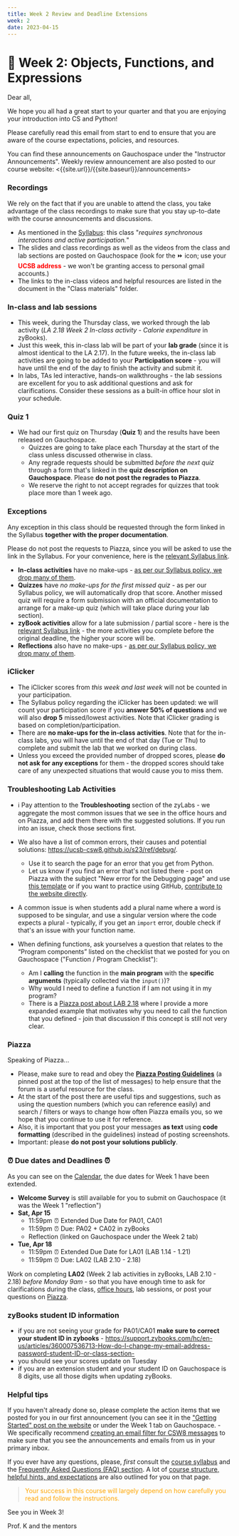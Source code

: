 ```yaml
---
title: Week 2 Review and Deadline Extensions
week: 2
date: 2023-04-15
---
```


# 🐣 Week 2: Objects, Functions, and Expressions

Dear all,

We hope you all had a great start to your quarter and that you are enjoying your introduction into CS and Python!

Please carefully read this email from start to end to ensure that you are aware of the course expectations, policies, and resources.

You can find these announcements on Gauchospace under the "Instructor Announcements".
Weekly review announcement are also posted to our course website: <{{site.url}}/{{site.baseurl}}/announcements>


### Recordings

We rely on the fact that if you are unable to attend the class, you take advantage of the class recordings to make sure that you stay up-to-date with the course announcements and discussions.
* As mentioned in the [Syllabus]({{site.url}}/{{site.baseurl}}/about#online-class): this class "_requires synchronous interactions and active participation._" 
* The slides and class recordings as well as the videos from the class and lab sections are posted on Gauchospace (look for the ⏩ icon; use your <span style="color:red">**UCSB address**</span> - we won't be granting access to personal gmail accounts.)
* The links to the in-class videos and helpful resources are listed in the document in the "Class materials" folder.


### In-class and lab sessions

 - This week, during the Thursday class, we worked through the lab activity (_LA 2.18 Week 2 In-class activity - Calorie expenditure_ in zyBooks). 
 - Just this week, this in-class lab will be part of your **lab grade** (since it is almost identical to the LA 2.17). In the future weeks, the in-class lab activities are going to be added to your **Participation score** - you will have until the end of the day to finish the activity and submit it.
- In labs, TAs led interactive, hands-on walkthroughs - the lab sessions are excellent for you to ask additional questions and ask for clarifications. Consider these sessions as a built-in office hour slot in your schedule.


### Quiz 1

- We had our first quiz on Thursday (**Quiz 1**) and the results have been released on Gauchospace. 
    - Quizzes are going to take place each Thursday at the start of the class unless discussed otherwise in class. 
    - Any regrade requests should be submitted _before the next quiz_ through a form that's linked in the **quiz description on Gauchospace**. Please **do not post the regrades to Piazza**.
    - We reserve the right to not accept regrades for quizzes that took place more than 1 week ago.


### Exceptions

Any exception in this class should be requested through the form linked in the Syllabus **together with the proper documentation**. 

Please do not post the requests to Piazza, since you will be asked to use the link in the Syllabus.
For your convenience, here is the [relevant Syllabus link]({{site.url}}/{{site.baseurl}}/about/#personal--technology--health--living-situation-issues).

* **In-class activities** have no make-ups - [as per our Syllabus policy, we drop many of them]({{site.url}}/{{site.baseurl}}/about/#grading).
* **Quizzes** have _no make-ups for the first missed quiz_ - as per our Syllabus policy, we will automatically drop that score. Another missed quiz will require a form submission with an official documentation to arrange for a make-up quiz (which will take place during your lab section).
* **zyBook activities** allow for a late submission / partial score - here is the [relevant Syllabus link]({{site.url}}/{{site.baseurl}}/about/#late-submissions--partial-score) - the more activities you complete before the original deadline, the higher your score will be.
* **Reflections** also have no make-ups - [as per our Syllabus policy, we drop many of them]({{site.url}}/{{site.baseurl}}/about/#grading).


### iClicker

* The iClicker scores from _this week and last week_ will not be counted in your participation. 
* The Syllabus policy regarding the iClicker has been updated: we will count your participation score if you **answer 50% of questions** and we will also **drop 5** missed/lowest activities. Note that iClicker grading is based on completion/participation. 
* There are **no make-ups for the in-class activities**. Note that for the in-class labs, you will have until the end of that day (Tue or Thu) to complete and submit the lab that we worked on during class.
* Unless you exceed the provided number of dropped scores, please **do not ask for any exceptions** for them - the dropped scores should take care of any unexpected situations that would cause you to miss them.


### Troubleshooting Lab Activities

* ℹ️ Pay attention to the **Troubleshooting** section of the zyLabs - we aggregate the most common issues that we see in the office hours and on Piazza, and add them there with the suggested solutions.
If you run into an issue, check those sections first.

* We also have a list of common errors, their causes and potential solutions: <https://ucsb-csw8.github.io/s23/ref/debug/>. 
    - Use it to search the page for an error that you get from Python.
    - Let us know if you find an error that's not listed there - post on Piazza with the subject "New error for the Debugging page" and use [this template]({{site.url}}/{{site.baseurl}}/ref/debug/#template) or if you want to practice using GitHub, [contribute to the website directly](https://ucsb-csw8.github.io/s23/ref/debug/#contribute).

* A common issue is when students add a plural name where a word is supposed to be singular, and use a singular version where the code expects a plural - typically, if you get an `import` error, double check if that's an issue with your function name.

* When defining functions, ask yourselves a question that relates to the “Program components” listed on the checklist that we posted for you on Gauchospace ("Function / Program Checklist"): 
    - Am I **calling** the function in the **main program** with the **specific arguments** (typically collected via the `input()`)? 
    - Why would I need to define a function if I am not using it in my program? 
    - There is a [Piazza post about LAB 2.18](https://piazza.com/class/lfzvdiw4so17io/post/105) where I provide a more expanded example that motivates why you need to call the function that you defined - join that discussion if this concept is still not very clear.


### Piazza

Speaking of Piazza...
* Please, make sure to read and obey the [**Piazza Posting Guidelines**](https://piazza.com/class/lfzvdiw4so17io/post/6) (a pinned post at the top of the list of messages) to help ensure that the forum is a useful resource for the class. 
* At the start of the post there are useful tips and suggestions, such as using the question numbers (which you can reference easily) and search / filters or ways to change how often Piazza emails you, so we hope that you continue to use it for reference.
* Also, it is important that you post your messages **as text** using **code formatting** (described in the guidelines) instead of posting screenshots.
* Important: please **do not post your solutions publicly**.


### ⏰ Due dates and Deadlines ⏰
As you can see on the [Calendar]({{site.url}}/{{site.baseurl}}/calendar#week-2), the due dates for Week 1 have been extended.

* **Welcome Survey** is still available for you to submit on Gauchospace (it was the Week 1 "reflection")
* **Sat, Apr 15**
    - 11:59pm ⏰ Extended Due Date for PA01, CA01
    - 11:59pm ⏰ Due: PA02 + CA02 in zyBooks
    - Reflection (linked on Gauchospace under the Week 2 tab)
* **Tue, Apr 18**
    - 11:59pm ⏰ Extended Due Date for LA01 (LAB 1.14 - 1.21)
    - 11:59pm ⏰ Due: LA02 (LAB 2.10 - 2.18)


Work on completing **LA02** (Week 2 lab activities in zyBooks, LAB 2.10 - 2.18) _before Monday 9am_ - so that you have enough time to ask for clarifications during the class, [office hours]({{site.url}}/{{site.baseurl}}/schedule/), lab sessions, or post your questions on [Piazza]({{site.aux_links.Piazza}}).


### zyBooks student ID information

* if you are not seeing your grade for PA01/CA01 **make sure to correct your student ID in zybooks** - <https://support.zybooks.com/hc/en-us/articles/360007536713-How-do-I-change-my-email-address-password-student-ID-or-class-section->
* you should see your scores update on Tuesday
* if you are an extension student and your student ID on Gauchospace is 8 digits, use all those digits when updating zyBooks.


### Helpful tips

If you haven't already done so, please complete the action items that we posted for you in our first announcement (you can see it in the ["Getting Started" post on the website]({{site.url}}/{{site.baseurl}}/announcements/) or under the Week 1 tab on Gauchospace. 
    - We specifically recommend [creating an email filter for CSW8 messages]({{site.url}}/{{site.baseurl}}/success#create-an-email-filter) to make sure that you see the announcements and emails from us in your primary inbox.


If you ever have any questions, please, _first_ consult the [course syllabus]({{site.url}}/{{site.baseurl}}/about) and the [Frequently Asked Questions (FAQ) section]({{site.url}}/{{site.baseurl}}/faq). A lot of [course structure, helpful hints, and expectations]({{site.url}}/{{site.baseurl}}/faq/#weekly-pattern-and-planning-your-work) are also outlined for you on that page.

> <span style="color:orange"> Your success in this course will largely depend on how carefully you read and follow the instructions.</span>


See you in Week 3!

Prof. K and the mentors
